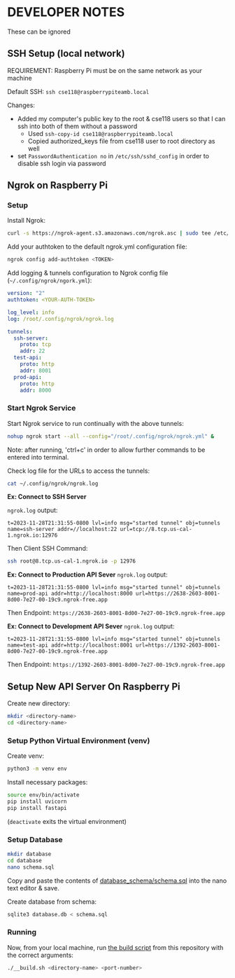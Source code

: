 # DEVELOPER NOTES
These can be ignored
## SSH Setup (local network)
REQUIREMENT: Raspberry Pi must be on the same network as your machine

Default SSH: `ssh cse118@raspberrypiteamb.local`

Changes:
- Added my computer's public key to the root & cse118 users so that I can ssh into both of them without a password
  - Used `ssh-copy-id cse118@raspberrypiteamb.local`
  - Copied authorized_keys file from cse118 user to root directory as well
- set `PasswordAuthentication no` in `/etc/ssh/sshd_config` in order to disable ssh login via password

## Ngrok on Raspberry Pi
### Setup
Install Ngrok:
```sh
curl -s https://ngrok-agent.s3.amazonaws.com/ngrok.asc | sudo tee /etc/apt/trusted.gpg.d/ngrok.asc >/dev/null && echo "deb https://ngrok-agent.s3.amazonaws.com buster main" | sudo tee /etc/apt/sources.list.d/ngrok.list && sudo apt update && sudo apt install ngrok
```
Add your authtoken to the default ngrok.yml configuration file:
```sh
ngrok config add-authtoken <TOKEN>
```
Add logging & tunnels configuration to Ngrok config file (`~/.config/ngrok/ngork.yml`):
```yml
version: "2"
authtoken: <YOUR-AUTH-TOKEN>

log_level: info
log: /root/.config/ngrok/ngrok.log

tunnels:
  ssh-server:
    proto: tcp
    addr: 22
  test-api:
    proto: http
    addr: 8001
  prod-api:
    proto: http
    addr: 8000
```

### Start Ngrok Service
Start Ngrok service to run continually with the above tunnels:
```sh
nohup ngrok start --all --config="/root/.config/ngrok/ngrok.yml" &
```
Note: after running, 'ctrl+c' in order to allow further commands to be entered into terminal.

Check log file for the URLs to access the tunnels:
```sh
cat ~/.config/ngrok/ngrok.log
```

**Ex: Connect to SSH Server**

`ngrok.log` output:
```log
t=2023-11-28T21:31:55-0800 lvl=info msg="started tunnel" obj=tunnels name=ssh-server addr=//localhost:22 url=tcp://8.tcp.us-cal-1.ngrok.io:12976
```
Then Client SSH Command:
```sh
ssh root@8.tcp.us-cal-1.ngrok.io -p 12976
```

**Ex: Connect to Production API Sever**
`ngrok.log` output:
```log
t=2023-11-28T21:31:55-0800 lvl=info msg="started tunnel" obj=tunnels name=prod-api addr=http://localhost:8000 url=https://2638-2603-8001-8d00-7e27-00-19c9.ngrok-free.app
```
Then Endpoint: `https://2638-2603-8001-8d00-7e27-00-19c9.ngrok-free.app`

**Ex: Connect to Development API Sever**
`ngrok.log` output:
```log
t=2023-11-28T21:31:55-0800 lvl=info msg="started tunnel" obj=tunnels name=test-api addr=http://localhost:8001 url=https://1392-2603-8001-8d00-7e27-00-19c9.ngrok-free.app
```
Then Endpoint: `https://1392-2603-8001-8d00-7e27-00-19c9.ngrok-free.app`




## Setup New API Server On Raspberry Pi
Create new directory:
```sh
mkdir <directory-name>
cd <directory-name>
```
### Setup Python Virtual Environment (venv)
Create venv:
```sh
python3 -m venv env
```
Install necessary packages:
```sh
source env/bin/activate
pip install uvicorn
pip install fastapi
```
(`deactivate` exits the virtual environment)

### Setup Database
```sh
mkdir database
cd database
nano schema.sql
```
Copy and paste the contents of [database_schema/schema.sql](database_schema/schema.sql) into the nano text editor & save.

Create database from schema:
```sh
sqlite3 database.db < schema.sql
```

### Running
Now, from your local machine, run [the build script](__build.sh) from this repository with the correct arguments:
```sh
./__build.sh <directory-name> <port-number>
```

